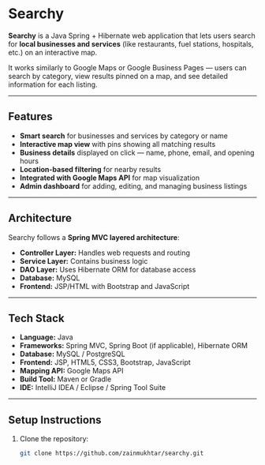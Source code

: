 # Searchy

**Searchy** is a Java Spring + Hibernate web application that lets users search for **local businesses and services** (like restaurants, fuel stations, hospitals, etc.) on an interactive map.  

It works similarly to Google Maps or Google Business Pages — users can search by category, view results pinned on a map, and see detailed information for each listing.

---

## Features

- **Smart search** for businesses and services by category or name  
- **Interactive map view** with pins showing all matching results  
- **Business details** displayed on click — name, phone, email, and opening hours  
- **Location-based filtering** for nearby results  
- **Integrated with Google Maps API** for map visualization  
- **Admin dashboard** for adding, editing, and managing business listings  

---

## Architecture

Searchy follows a **Spring MVC layered architecture**:
- **Controller Layer:** Handles web requests and routing  
- **Service Layer:** Contains business logic  
- **DAO Layer:** Uses Hibernate ORM for database access  
- **Database:** MySQL 
- **Frontend:** JSP/HTML with Bootstrap and JavaScript  

---

## Tech Stack

- **Language:** Java  
- **Frameworks:** Spring MVC, Spring Boot (if applicable), Hibernate ORM  
- **Database:** MySQL / PostgreSQL  
- **Frontend:** JSP, HTML5, CSS3, Bootstrap, JavaScript  
- **Mapping API:** Google Maps API  
- **Build Tool:** Maven or Gradle  
- **IDE:** IntelliJ IDEA / Eclipse / Spring Tool Suite  

---

## Setup Instructions

1. Clone the repository:
   ```bash
   git clone https://github.com/zainmukhtar/searchy.git
